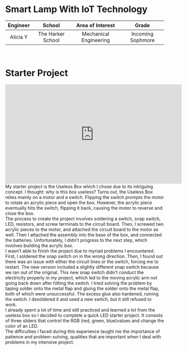 # Smart Lamp With IoT Technology
<!--- Replace this text with a brief description (2-3 sentences) of your project. This description should draw the reader in and make them interested in what you've built. You can include what the biggest challenges, takeaways, and triumphs from completing the project were. As you complete your portfolio, remember your audience is less familiar than you are with all that your project entails! -->

<!--- <You should comment out all portions of your portfolio that you have not completed yet, as well as any instructions:

 This is an HTML comment in Markdown -->
<!--- Anything between these symbols will not render on the published site -->


| **Engineer** | **School** | **Area of Interest** | **Grade** |
|:--:|:--:|:--:|:--:|
| Alicia Y | The Harker School | Mechanical Engineering | Incoming Sophmore 

 <br>
 
<!---
**Replace the BlueStamp logo below with an image of yourself and your completed project. Follow the guide [here](https://tomcam.github.io/least-github-pages/adding-images-github-pages-site.html) if you need help.**

![Headstone Image](logo.svg)
  
# Final Milestone

**Don't forget to replace the text below with the embedding for your milestone video. Go to Youtube, click Share -> Embed, and copy and paste the code to replace what's below.**

<iframe width="560" height="315" src="https://www.youtube.com/embed/F7M7imOVGug" title="YouTube video player" frameborder="0" allow="accelerometer; autoplay; clipboard-write; encrypted-media; gyroscope; picture-in-picture; web-share" allowfullscreen></iframe>

For your final milestone, explain the outcome of your project. Key details to include are:
- What you've accomplished since your previous milestone
- What your biggest challenges and triumphs were at BSE
- A summary of key topics you learned about
- What you hope to learn in the future after everything you've learned at BSE



# Second Milestone

**Don't forget to replace the text below with the embedding for your milestone video. Go to Youtube, click Share -> Embed, and copy and paste the code to replace what's below.**

<iframe width="560" height="315" src="https://www.youtube.com/embed/y3VAmNlER5Y" title="YouTube video player" frameborder="0" allow="accelerometer; autoplay; clipboard-write; encrypted-media; gyroscope; picture-in-picture; web-share" allowfullscreen></iframe>

For your second milestone, explain what you've worked on since your previous milestone. You can highlight:
- Technical details of what you've accomplished and how they contribute to the final goal
- What has been surprising about the project so far
- Previous challenges you faced that you overcame
- What needs to be completed before your final milestone 

# First Milestone

**Don't forget to replace the text below with the embedding for your milestone video. Go to Youtube, click Share -> Embed, and copy and paste the code to replace what's below.**

<iframe width="560" height="315" src="https://www.youtube.com/embed/CaCazFBhYKs" title="YouTube video player" frameborder="0" allow="accelerometer; autoplay; clipboard-write; encrypted-media; gyroscope; picture-in-picture; web-share" allowfullscreen></iframe>

For your first milestone, describe what your project is and how you plan to build it. You can include:
- An explanation about the different components of your project and how they will all integrate together
- Technical progress you've made so far
- Challenges you're facing and solving in your future milestones
- What your plan is to complete your project -->

# Starter Project

<iframe width="560" height="315" src="https://www.youtube.com/embed/l3O3y8DIs7g" title="YouTube video player" frameborder="0" allow="accelerometer; autoplay; clipboard-write; encrypted-media; gyroscope; picture-in-picture; web-share" allowfullscreen></iframe>
 <br>
     My starter project is the Useless Box which I chose due to its intriguing concept. I thought: why is this box useless? Turns out, the Useless Box relies mainly on a motor and a switch. Flipping the switch prompts the motor to rotate an acrylic piece and open the box. However, the acrylic piece eventually hits the switch, flipping it back, causing the motor to reverse and close the box. 
 <br>
     The process to create the project involves soldering a switch, snap switch, LED, resistors, and screw terminals to the circuit board. Then, I screwed two acrylic pieces to the motor, and attached the circuit board to the motor as well. Then I attached the assembly into the base of the box, and connected the batteries. Unfortunately, I didn't progress to the next step, which involves building the acrylic box. 
 <br>
     I wasn’t able to finish the project due to myriad problems I encountered. First, I soldered the snap switch on in the wrong direction. Then, I found out there was an issue with either the circuit lines or the switch, forcing me to restart. The new version included a slightly different snap switch because we ran out of the original. This new snap switch didn’t conduct the electricity properly in my project, which led to the moving acrylic arm not going back down after hitting the switch. I tried solving the problem by taping solder onto the metal flap and gluing the solder onto the metal flap, both of which were unsuccessful. The excess glue also hardened, ruining the switch. I desoldered it and used a new switch, but it still refused to work. 
<br>
     I already spent a lot of time and still practiced and learned a lot from the useless box so I decided to complete a quick LED starter project. It consists of three sliders that control the RGB (red, green, blue)values and change the color of an LED. 
<br>
     The difficulties I faced during this experience taught me the importance of patience and problem-solving, qualities that are important when I deal with problems in my intensive project.

<!---
# Schematics 
Here's where you'll put images of your schematics. [Tinkercad](https://www.tinkercad.com/blog/official-guide-to-tinkercad-circuits) and [Fritzing](https://fritzing.org/learning/) are both great resoruces to create professional schematic diagrams, though BSE recommends Tinkercad becuase it can be done easily and for free in the browser. 

# Code
Here's where you'll put your code. The syntax below places it into a block of code. Follow the guide [here]([url](https://www.markdownguide.org/extended-syntax/)) to learn how to customize it to your project needs. 

```c++
void setup() {
  // put your setup code here, to run once:
  Serial.begin(9600);
  Serial.println("Hello World!");
}

void loop() {
  // put your main code here, to run repeatedly:

}
```

# Bill of Materials
Here's where you'll list the parts in your project. To add more rows, just copy and paste the example rows below.
Don't forget to place the link of where to buy each component inside the quotation marks in the corresponding row after href =. Follow the guide [here]([url](https://www.markdownguide.org/extended-syntax/)) to learn how to customize this to your project needs. 

| **Part** | **Note** | **Price** | **Link** |
|:--:|:--:|:--:|:--:|
| NODEMCU ESP8266 | What the item is used for | $7.99 | <a href="https://www.amazon.com/dp/B010O1G1ES/ref=twister_B086QGXBRW?_encoding=UTF8&psc=1"> Link </a> |
| DHT11 | Temperature and Humidity Sensor | $9.99 | <a href="https://www.amazon.com/Adafruit-temperature-humidity-sensor-extras-ADA386/dp/B00NAY22V8"> Link </a> |
| Item Name | What the item is used for | $Price | <a href="https://www.amazon.com/Arduino-A000066-ARDUINO-UNO-R3/dp/B008GRTSV6/"> Link </a> |

# Other Resources/Examples
One of the best parts about Github is that you can view how other people set up their own work. Here are some past BSE portfolios that are awesome examples. You can view how they set up their portfolio, and you can view their index.md files to understand how they implemented different portfolio components.
- [Example 1](https://trashytuber.github.io/YimingJiaBlueStamp/)
- [Example 2](https://sviatil0.github.io/Sviatoslav_BSE/)
- [Example 3](https://arneshkumar.github.io/arneshbluestamp/)

To watch the BSE tutorial on how to create a portfolio, click here. -->
